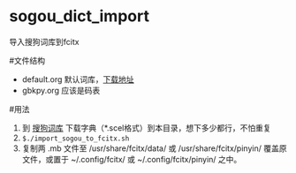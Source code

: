 sogou_dict_import
============

导入搜狗词库到fcitx

#文件结构

- default.org 默认词库，[下载地址](https://code.google.com/p/hslinuxextra/downloads/detail?name=fcitx-sougou-phrase-full.7z&can=2&q=) 
- gbkpy.org 应该是码表

#用法

1. 到 [搜狗词库](http://pinyin.sogou.com/dict/) 下载字典（*.scel格式）到本目录，想下多少都行，不怕重复
2. `$./import_sogou_to_fcitx.sh`
3. 复制两 .mb 文件至 /usr/share/fcitx/data/ 或 /usr/share/fcitx/pinyin/ 覆盖原文件，或置于 ~/.config/fcitx/ 或 ~/.config/fcitx/pinyin/ 之中。